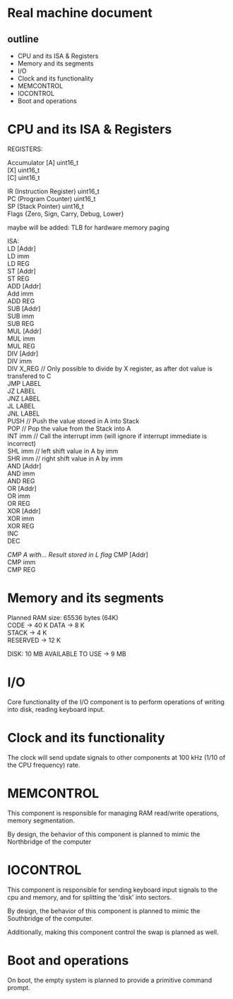 # Real machine document

## outline
- CPU and its ISA & Registers
- Memory and its segments
- I/O
- Clock and its functionality
- MEMCONTROL
- IOCONTROL
- Boot and operations


# CPU and its ISA & Registers

REGISTERS:

Accumulator [A] uint16_t  
[X] uint16_t  
[C] uint16_t  

IR (Instruction Register) uint16_t  
PC (Program Counter) uint16_t  
SP (Stack Pointer) uint16_t  
Flags {Zero, Sign, Carry, Debug, Lower}  

maybe will be added:
TLB for hardware memory paging

ISA:  
LD [Addr]  
LD imm   
LD REG  
ST [Addr]  
ST REG  
ADD [Addr]  
Add imm  
ADD REG  
SUB [Addr]  
SUB imm  
SUB REG  
MUL [Addr]  
MUL imm  
MUL REG  
DIV [Addr]  
DIV imm  
DIV X_REG // Only possible to divide by X register, as after dot value is transfered to C  
JMP LABEL  
JZ LABEL  
JNZ LABEL  
JL LABEL  
JNL LABEL  
PUSH // Push the value stored in A into Stack    
POP  // Pop the value from the Stack into A  
INT imm // Call the interrupt imm (will ignore if interrupt immediate is incorrect)  
SHL imm // left shift value in A by imm  
SHR imm // right shift value in A by imm  
AND [Addr]  
AND imm  
AND REG  
OR [Addr]  
OR imm  
OR REG  
XOR [Addr]  
XOR imm  
XOR REG  
INC   
DEC  

*CMP A with...  Result stored in L flag*
CMP [Addr]  
CMP imm  
CMP REG  

# Memory and its segments

Planned RAM size: 65536 bytes (64K)  
CODE -> 40 K
DATA -> 8 K  
STACK -> 4 K  
RESERVED -> 12 K  

DISK:
10 MB
AVAILABLE TO USE -> 9 MB


# I/O

Core functionality of the I/O component is to perform operations of writing into disk, reading keyboard input.

# Clock and its functionality

The clock will send update signals to other components at 100 kHz (1/10 of the CPU frequency) rate.

# MEMCONTROL

This component is responsible for managing RAM read/write operations, memory segmentation.

By design, the behavior of this component is planned to mimic the Northbridge of the computer

# IOCONTROL

This component is responsible for sending keyboard input signals to the cpu and memory, and for splitting the 'disk' into sectors.

By design, the behavior of this component is planned to mimic the Southbridge of the computer.

Additionally, making this component control the swap is planned as well.

# Boot and operations

On boot, the empty system is planned to provide a primitive command prompt.